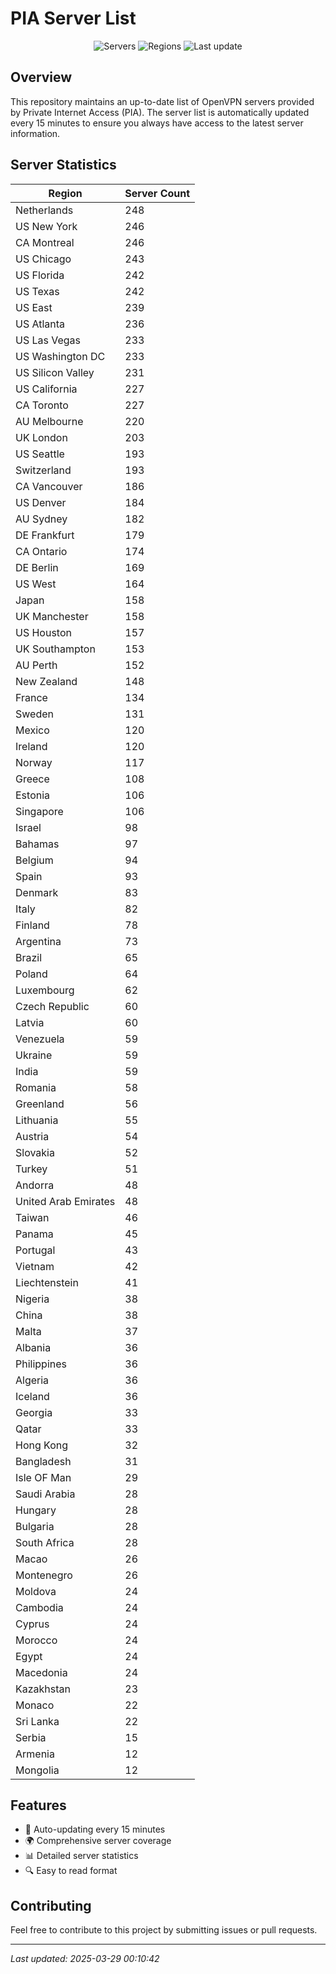 # PIA Server List

<div align="center">

![Servers](https://img.shields.io/badge/servers-9,662-blue)
![Regions](https://img.shields.io/badge/regions-97-blue)
![Last update](https://img.shields.io/badge/Last_Updated-March_28_2025_19:10_EST-blue)

</div>

## Overview
This repository maintains an up-to-date list of OpenVPN servers provided by Private Internet Access (PIA). The server list is automatically updated every 15 minutes to ensure you always have access to the latest server information.

## Server Statistics
| Region | Server Count |
|--------|--------------|
| Netherlands                    | 248          |
| US New York                    | 246          |
| CA Montreal                    | 246          |
| US Chicago                     | 243          |
| US Florida                     | 242          |
| US Texas                       | 242          |
| US East                        | 239          |
| US Atlanta                     | 236          |
| US Las Vegas                   | 233          |
| US Washington DC               | 233          |
| US Silicon Valley              | 231          |
| US California                  | 227          |
| CA Toronto                     | 227          |
| AU Melbourne                   | 220          |
| UK London                      | 203          |
| US Seattle                     | 193          |
| Switzerland                    | 193          |
| CA Vancouver                   | 186          |
| US Denver                      | 184          |
| AU Sydney                      | 182          |
| DE Frankfurt                   | 179          |
| CA Ontario                     | 174          |
| DE Berlin                      | 169          |
| US West                        | 164          |
| Japan                          | 158          |
| UK Manchester                  | 158          |
| US Houston                     | 157          |
| UK Southampton                 | 153          |
| AU Perth                       | 152          |
| New Zealand                    | 148          |
| France                         | 134          |
| Sweden                         | 131          |
| Mexico                         | 120          |
| Ireland                        | 120          |
| Norway                         | 117          |
| Greece                         | 108          |
| Estonia                        | 106          |
| Singapore                      | 106          |
| Israel                         | 98           |
| Bahamas                        | 97           |
| Belgium                        | 94           |
| Spain                          | 93           |
| Denmark                        | 83           |
| Italy                          | 82           |
| Finland                        | 78           |
| Argentina                      | 73           |
| Brazil                         | 65           |
| Poland                         | 64           |
| Luxembourg                     | 62           |
| Czech Republic                 | 60           |
| Latvia                         | 60           |
| Venezuela                      | 59           |
| Ukraine                        | 59           |
| India                          | 59           |
| Romania                        | 58           |
| Greenland                      | 56           |
| Lithuania                      | 55           |
| Austria                        | 54           |
| Slovakia                       | 52           |
| Turkey                         | 51           |
| Andorra                        | 48           |
| United Arab Emirates           | 48           |
| Taiwan                         | 46           |
| Panama                         | 45           |
| Portugal                       | 43           |
| Vietnam                        | 42           |
| Liechtenstein                  | 41           |
| Nigeria                        | 38           |
| China                          | 38           |
| Malta                          | 37           |
| Albania                        | 36           |
| Philippines                    | 36           |
| Algeria                        | 36           |
| Iceland                        | 36           |
| Georgia                        | 33           |
| Qatar                          | 33           |
| Hong Kong                      | 32           |
| Bangladesh                     | 31           |
| Isle OF Man                    | 29           |
| Saudi Arabia                   | 28           |
| Hungary                        | 28           |
| Bulgaria                       | 28           |
| South Africa                   | 28           |
| Macao                          | 26           |
| Montenegro                     | 26           |
| Moldova                        | 24           |
| Cambodia                       | 24           |
| Cyprus                         | 24           |
| Morocco                        | 24           |
| Egypt                          | 24           |
| Macedonia                      | 24           |
| Kazakhstan                     | 23           |
| Monaco                         | 22           |
| Sri Lanka                      | 22           |
| Serbia                         | 15           |
| Armenia                        | 12           |
| Mongolia                       | 12           |

## Features
- 🔄 Auto-updating every 15 minutes
- 🌍 Comprehensive server coverage
- 📊 Detailed server statistics
- 🔍 Easy to read format

## Contributing
Feel free to contribute to this project by submitting issues or pull requests.

---
*Last updated: 2025-03-29 00:10:42*